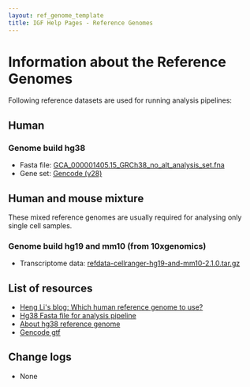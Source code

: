 ```yaml
---
layout: ref_genome_template
title: IGF Help Pages - Reference Genomes
---
```


# Information about the Reference Genomes

Following reference datasets are used for running analysis pipelines:

## Human

### Genome build hg38

* Fasta file: [GCA_000001405.15_GRCh38_no_alt_analysis_set.fna](ftp://ftp.ncbi.nlm.nih.gov/genomes/all/GCA/000/001/405/GCA_000001405.15_GRCh38/seqs_for_alignment_pipelines.ucsc_ids/GCA_000001405.15_GRCh38_no_alt_analysis_set.fna.gz)
* Gene set: [Gencode (v28)](ftp://ftp.ebi.ac.uk/pub/databases/gencode/Gencode_human/release_28/gencode.v28.primary_assembly.annotation.gtf.gz)

## Human and mouse mixture

These mixed reference genomes are usually required for analysing only single cell samples.

### Genome build hg19 and mm10 (from 10xgenomics)

* Transcriptome data: [refdata-cellranger-hg19-and-mm10-2.1.0.tar.gz](http://cf.10xgenomics.com/supp/cell-exp/refdata-cellranger-hg19-and-mm10-2.1.0.tar.gz)


## List of resources

* [Heng Li's blog: Which human reference genome to use?](https://lh3.github.io/2017/11/13/which-human-reference-genome-to-use)
* [Hg38 Fasta file for analysis pipeline](ftp://ftp.ncbi.nlm.nih.gov/genomes/all/GCA/000/001/405/GCA_000001405.15_GRCh38/seqs_for_alignment_pipelines.ucsc_ids/GCA_000001405.15_GRCh38_no_alt_analysis_set.fna.gz)
* [About hg38 reference genome](ftp://ftp.ncbi.nlm.nih.gov/genomes/all/GCA/000/001/405/GCA_000001405.15_GRCh38/seqs_for_alignment_pipelines.ucsc_ids/README_analysis_sets.txt)
* [Gencode gtf](ftp://ftp.ebi.ac.uk/pub/databases/gencode/Gencode_human/release_28/gencode.v28.primary_assembly.annotation.gtf.gz)


## Change logs

* None
